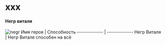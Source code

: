 # xxx
#### Негр виталя 
![negr](https://i.ytimg.com/vi/_jCedHSXcyg/maxresdefault.jpg)
Имя героя     | Способность
------------- | -------------
Негр Виталя   | Негр Виталя способен на всё


